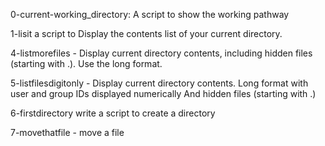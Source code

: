 0-current-working_directory: A script to show the working pathway

1-lisit a script to Display the contents list of your current directory.

4-listmorefiles - Display current directory contents, including hidden files (starting with .). Use the long format.

5-listfilesdigitonly - Display current directory contents. Long format with user and group IDs displayed numerically And hidden files (starting with .)

6-firstdirectory write a script to create a directory

7-movethatfile - move a file


